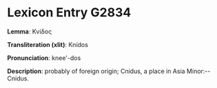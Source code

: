 # Lexicon Entry G2834

**Lemma**: Κνίδος

**Transliteration (xlit)**: Knídos

**Pronunciation**: knee'-dos

**Description**:
probably of foreign origin; Cnidus, a place in Asia Minor:--Cnidus.
